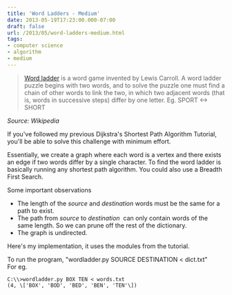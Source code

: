```yaml
---
title: 'Word Ladders - Medium'
date: 2013-05-19T17:23:00.000-07:00
draft: false
url: /2013/05/word-ladders-medium.html
tags: 
- computer science
- algorithm
- medium
---
```


  

> [Word ladder](http://en.wikipedia.org/wiki/Word_ladder) is a word game invented by Lewis Carroll. A word ladder puzzle begins with two words, and to solve the puzzle one must find a chain of other words to link the two, in which two adjacent words (that is, words in successive steps) differ by one letter. Eg. SPORT <-> SHORT

_Source: Wikipedia_  
  
If you've followed my previous Dijkstra's Shortest Path Algorithm Tutorial, you'll be able to solve this challenge with minimum effort.  
  
Essentially, we create a graph where each word is a vertex and there exists an edge if two words differ by a single character. To find the word ladder is basically running any shortest path algorithm. You could also use a Breadth First Search.  
  
Some important observations  
  

*   The length of the _source_ and _destination_ words must be the same for a path to exist.
*   The path from _source_ to _destination_  can only contain words of the same length. So we can prune off the rest of the dictionary.
*   The graph is undirected.

Here's my implementation, it uses the modules from the tutorial.

  

  

  

To run the program, "wordladder.py SOURCE DESTINATION < dict.txt"  
For eg.  
  
```
C:\\>wordladder.py BOX TEN < words.txt
(4, \['BOX', 'BOD', 'BED', 'BEN', 'TEN'\])


```